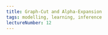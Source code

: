 ```yaml
---
title: Graph-Cut and Alpha-Expansion
tags: modelling, learning, inference
lectureNumber: 12
---
```

